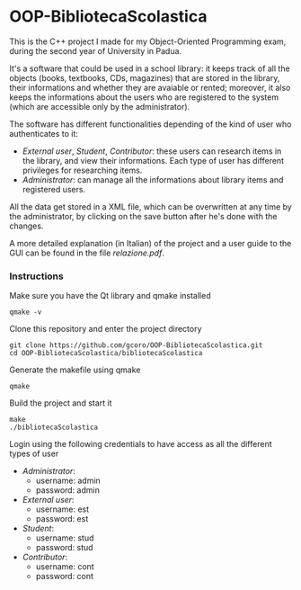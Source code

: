 # OOP-BibliotecaScolastica

This is the C++ project I made for my Object-Oriented Programming exam, during the second year of University in Padua. 

It's a software that could be used in a school library: it keeps track of all the objects (books, textbooks, CDs, magazines) that are stored in the library, their informations and whether they are avaiable or rented; moreover, it also keeps the informations about the users who are registered to the system (which are accessible only by the administrator).

The software has different functionalities depending of the kind of user who authenticates to it: 
 * _External user_, _Student_, _Contributor_: these users can research items in the library, and view their informations. Each type of user has different privileges for researching items.
 * _Administrator_: can manage all the informations about library items and registered users. 

All the data get stored in a XML file, which can be overwritten at any time by the administrator, by clicking on the save button after he's done with the changes.

A more detailed explanation (in Italian) of the project and a user guide to the GUI can be found in the file _relazione.pdf_.

### Instructions

Make sure you have the Qt library and qmake installed 

```
qmake -v
```
 
Clone this repository and enter the project directory

```
git clone https://github.com/gcoro/OOP-BibliotecaScolastica.git
cd OOP-BibliotecaScolastica/bibliotecaScolastica
``` 

Generate the makefile using qmake

```
qmake
```

Build the project and start it

```
make
./bibliotecaScolastica
```

Login using the following credentials to have access as all the different types of user

 * _Administrator_: 
    * username: admin 
    * password: admin
 * _External user_: 
    * username: est
    * password: est
 * _Student_: 
    * username: stud
    * password: stud
 * _Contributor_: 
    * username: cont
    * password: cont
